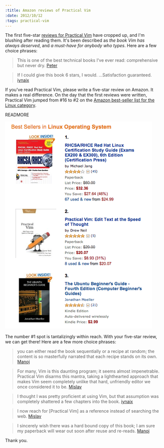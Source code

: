 ```yaml
--- 
:title: Amazon reviews of Practical Vim
:date: 2012/10/12
:tags: practical-vim
---
```


The first five-star [reviews for Practical Vim][reviews] have cropped up, and I'm blushing after reading them. It's been described as *the book Vim has always deserved*, and *a must-have for anybody who types*. Here are a few choice phrases:

> This is one of the best technical books I've ever read: comprehensive but never dry.
> [Peter][]

> If I could give this book 6 stars, I would. ...Satisfaction guaranteed.
> [iynaix][]

If you've read Practical Vim, please write a five-star review on Amazon. It makes a real difference. On the day that the first reviews were written, Practical Vim jumped from #16 to #2 on the [Amazon best-seller list for the Linux category][linux].

[linux]: http://www.amazon.com/gp/bestsellers/books/3849/ref=pd_zg_hrsr_b_1_4_last
[reviews]: http://www.amazon.com/Practical-Vim-Edit-Speed-Thought/product-reviews/1934356980/ref=dp_top_cm_cr_acr_txt?ie=UTF8&showViewpoints=1
[Mislav]: http://www.amazon.com/review/R2GANPV3TKTV0V/ref=cm_cr_pr_perm?ie=UTF8&ASIN=1934356980&linkCode=&nodeID=&tag=
[iynaix]: http://www.amazon.com/review/R2VV7TYQKRMB4E/ref=cm_cr_pr_perm?ie=UTF8&ASIN=1934356980&linkCode=&nodeID=&tag=
[Peter]: http://www.amazon.com/review/R24PEKYDZMZ7HH/ref=cm_cr_pr_perm?ie=UTF8&ASIN=1934356980&linkCode=&nodeID=&tag=
[Manoj]: http://www.amazon.com/review/R3G4FYARC09TX6/ref=cm_cr_pr_perm?ie=UTF8&ASIN=1934356980&linkCode=&nodeID=&tag=


READMORE

![Linux best sellers on Amazon, with Practical Vim at number 2](/images/blog/linux-best-sellers.png)

The number #1 spot is tantalizingly within reach. With your five-star review, we can get there! Here are a few more choice phrases:

> you can either read the book sequentially or a recipe at random; the content is so masterfully narrated that each recipe stands on its own.
> [Manoj][]

> For many, Vim is this daunting program; it seems almost impenetrable. Practical Vim disarms this mantra, taking a lighthearted approach that makes Vim seem completely unlike that hard, unfriendly editor we once considered it to be.
> [Mislav][]

> I thought I was pretty proficient at using Vim, but that assumption was completely shattered a few chapters into the book.
> [iynaix][]

> I now reach for [Practical Vim] as a reference instead of searching the web.
> [Mislav][]

> I sincerely wish there was a hard bound copy of this book; I am sure my paperback will wear out soon after reuse and re-reads.
> [Manoj][]

Thank you.

[Mislav]: http://www.amazon.com/review/R2GANPV3TKTV0V/ref=cm_cr_pr_perm?ie=UTF8&ASIN=1934356980&linkCode=&nodeID=&tag=
[iynaix]: http://www.amazon.com/review/R2VV7TYQKRMB4E/ref=cm_cr_pr_perm?ie=UTF8&ASIN=1934356980&linkCode=&nodeID=&tag=
[Peter]: http://www.amazon.com/review/R24PEKYDZMZ7HH/ref=cm_cr_pr_perm?ie=UTF8&ASIN=1934356980&linkCode=&nodeID=&tag=
[Manoj]: http://www.amazon.com/review/R3G4FYARC09TX6/ref=cm_cr_pr_perm?ie=UTF8&ASIN=1934356980&linkCode=&nodeID=&tag=
